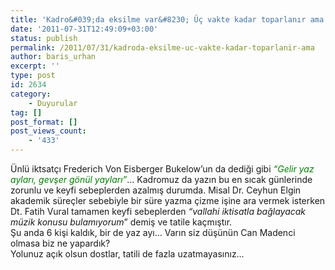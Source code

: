 ```yaml
---
title: 'Kadro&#039;da eksilme var&#8230; Üç vakte kadar toparlanır ama!'
date: '2011-07-31T12:49:09+03:00'
status: publish
permalink: /2011/07/31/kadroda-eksilme-uc-vakte-kadar-toparlanir-ama
author: baris_urhan
excerpt: ''
type: post
id: 2634
category:
    - Duyurular
tag: []
post_format: []
post_views_count:
    - '433'
---
```

Ünlü iktsatçı Frederich Von Eisberger Bukelow’un da dediği gibi <span style="color: #008000;">*“Gelir yaz ayları, gevşer gönül yayları”*</span>… Kadromuz da yazın bu en sıcak günlerinde zorunlu ve keyfi sebeplerden azalmış durumda. Misal Dr. Ceyhun Elgin akademik süreçler sebebiyle bir süre yazma çizme işine ara vermek isterken Dt. Fatih Vural tamamen keyfi sebeplerden *“vallahi iktisatla bağlayacak müzik konusu bulamıyorum*” demiş ve tatile kaçmıştır.  
Şu anda 6 kişi kaldık, bir de yaz ayı… Varın siz düşünün Can Madenci olmasa biz ne yapardık?  
Yolunuz açık olsun dostlar, tatili de fazla uzatmayasınız…